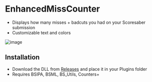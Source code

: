 # EnhancedMissCounter

- Displays how many misses + badcuts you had on your Scoresaber submission
- Customizable text and colors

![image](https://user-images.githubusercontent.com/45233053/153546888-6f96efc3-c32b-48f7-ac36-ffc8991ab48d.png)

## Installation

- Download the DLL from [Releases](https://github.com/catsethecat/EnhancedMissCounter/releases) and place it in your Plugins folder
- Requires BSIPA, BSML, BS_Utils, Counters+
